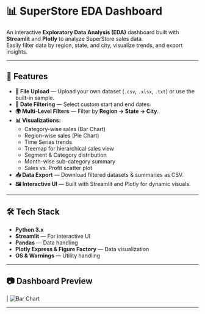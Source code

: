 # 📊 SuperStore EDA Dashboard

An interactive **Exploratory Data Analysis (EDA)** dashboard built with **Streamlit** and **Plotly** to analyze SuperStore sales data.  
Easily filter data by region, state, and city, visualize trends, and export insights.

---

## 🚀 Features

- **📂 File Upload** — Upload your own dataset (`.csv`, `.xlsx`, `.txt`) or use the built-in sample.
- **📅 Date Filtering** — Select custom start and end dates.
- **🌍 Multi-Level Filters** — Filter by **Region → State → City**.
- **📊 Visualizations:**
  - Category-wise sales (Bar Chart)
  - Region-wise sales (Pie Chart)
  - Time Series trends
  - Treemap for hierarchical sales view
  - Segment & Category distribution
  - Month-wise sub-category summary
  - Sales vs. Profit scatter plot
- **📥 Data Export** — Download filtered datasets & summaries as CSV.
- **🖼 Interactive UI** — Built with Streamlit and Plotly for dynamic visuals.

---

## 🛠 Tech Stack

- **Python 3.x**
- **Streamlit** — For interactive UI
- **Pandas** — Data handling
- **Plotly Express & Figure Factory** — Data visualization
- **OS & Warnings** — Utility handling

---

## 📷 Dashboard Preview

| ![Bar Chart]([https://superstore-eda-dashboard-aykftvcpkawkqsj5fevvsz.streamlit.app])

---


